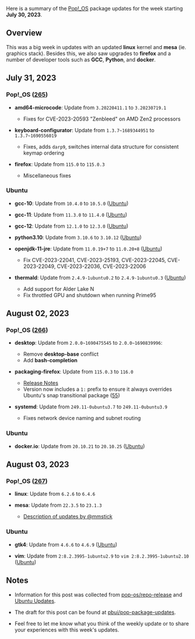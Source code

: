 Here is a summary of the [Pop!_OS](https://pop.system76.com) package updates
for the week starting **July 30, 2023**.

## Overview

This was a big week in updates with an updated **linux** kernel and **mesa**
(ie. graphics stack).  Besides this, we also saw upgrades to **firefox** and a
number of developer tools such as **GCC**, **Python**, and **docker**.

## July 31, 2023

### Pop!_OS ([265](https://github.com/pop-os/repo-release/pull/265))

- **amd64-microcode**: Update from `3.20220411.1` to `3.20230719.1`

    - Fixes for CVE-2023-20593 "Zenbleed" on AMD Zen2 processors

- **keyboard-configurator**: Update from `1.3.7~1689344951` to `1.3.7~1690556019`

    - Fixes, adds `darp9`, switches internal data structure for consistent
      keymap ordering

- **firefox**: Update from `115.0` to `115.0.3`

    - Miscellaneous fixes

### Ubuntu

- **gcc-10**: Update from `10.4.0` to `10.5.0` ([Ubuntu](https://launchpad.net/ubuntu/+source/gcc-10/10.5.0-1ubuntu1~22.04))

- **gcc-11**: Update from `11.3.0` to `11.4.0` ([Ubuntu](https://launchpad.net/ubuntu/+source/gcc-11/11.4.0-1ubuntu1~22.04))

- **gcc-12**: Update from `12.1.0` to `12.3.0` ([Ubuntu](https://launchpad.net/ubuntu/+source/gcc-12/12.3.0-1ubuntu1~22.04))

- **python3.10**: Update from `3.10.6` to `3.10.12` ([Ubuntu](https://launchpad.net/ubuntu/+source/python3.10/3.10.12-1~22.04.2))

- **openjdk-11-jre**: Update from `11.0.19+7` to `11.0.20+8` ([Ubuntu](https://launchpad.net/ubuntu/+source/openjdk-lts/11.0.20+8-1ubuntu1~22.04))

    - Fix CVE-2023-22041, CVE-2023-25193, CVE-2023-22045, CVE-2023-22049,
      CVE-2023-22036, CVE-2023-22006

- **thermald**: Update from `2.4.9-1ubuntu0.2` to `2.4.9-1ubuntu0.3` ([Ubuntu](https://launchpad.net/ubuntu/+source/thermald/2.4.9-1ubuntu0.3))

    - Add support for Alder Lake N
    - Fix throttled GPU and shutdown when running Prime95

## August 02, 2023

### Pop!_OS ([266](https://github.com/pop-os/repo-release/pull/266))

- **desktop**: Update from `2.0.0~1690475545` to `2.0.0~1690839996`:

    - Remove **desktop-base** conflict
    - Add **bash-completion**

- **packaging-firefox**: Update from `115.0.3` to `116.0`

    - [Release Notes](https://www.mozilla.org/en-US/firefox/116.0/releasenotes/)
    - Version now includes a `1:` prefix to ensure it always overrides Ubuntu's
      snap transitional package ([55](https://github.com/pop-os/packaging-firefox/pull/55))

- **systemd**: Update from `249.11-0ubuntu3.7` to `249.11-0ubuntu3.9`

    - Fixes network device naming and subnet routing

### Ubuntu

- **docker.io**: Update from `20.10.21` to `20.10.25` ([Ubuntu](https://launchpad.net/ubuntu/+source/docker.io-app/20.10.25-0ubuntu1~22.04.1))

## August 03, 2023

### Pop!_OS ([267](https://github.com/pop-os/repo-release/pull/267))

- **linux**: Update from `6.2.6` to `6.4.6`

- **mesa**: Update from `22.3.5` to `23.1.3`

    - [Description of updates by @mmstick](https://lemmy.world/post/2592789)

### Ubuntu

- **gtk4**: Update from `4.6.6` to `4.6.9` ([Ubuntu](https://launchpad.net/ubuntu/+source/gtk4/4.6.9+ds-0ubuntu0.22.04.1))

- **vim**: Update from `2:8.2.3995-1ubuntu2.9` to `vim 2:8.2.3995-1ubuntu2.10` ([Ubuntu](https://launchpad.net/ubuntu/+source/vim/2:8.2.3995-1ubuntu2.10))

## Notes

- Information for this post was collected from
  [pop-os/repo-release](https://github.com/pop-os/repo-release/) and [Ubuntu Updates](https://www.ubuntuupdates.org).

- The draft for this post can be found at
  [pbui/pop-package-updates](https://github.com/pbui/pop-package-updates).

- Feel free to let me know what you think of the weekly update or to share your
  experiences with this week's updates.
